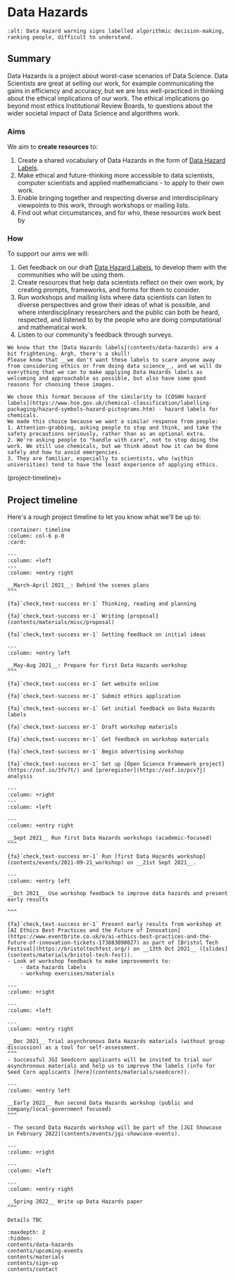 # Data Hazards

[//]: # (TODO: Include all alt text)

```{image} images/draft_hazards2.png
:alt: Data Hazard warning signs labelled algorithmic decision-making, ranking people, difficult to understand.
```

## Summary

Data Hazards is a project about worst-case scenarios of Data Science. 
Data Scientists are great at selling our work, for example communicating the gains in efficiency and accuracy, but we are less well-practiced in thinking about the ethical implications of our work. 
The ethical implications go beyond most ethics Institutional Review Boards, to questions about the wider societal impact of Data Science and algorithms work.

### Aims
We aim to __create resources__ to:
1. Create a shared vocabulary of Data Hazards in the form of [Data Hazard Labels](contents/data-hazards).
2. Make ethical and future-thinking more accessible to data scientists, computer scientists and applied mathematicians - to apply to their own work.
3. Enable bringing together and respecting diverse and interdisciplinary viewpoints to this work, through workshops or mailing lists.
4. Find out what circumstances, and for who, these resources work best by

### How
To support our aims we will:
1. Get feedback on our draft [Data Hazard Labels](contents/data-hazards), to develop them with the communities who will be using them.
2. Create resources that help data scientists reflect on their own work, by creating prompts, frameworks, and forms for them to consider.
3. Run workshops and mailing lists where data scientists can listen to diverse perspectives and grow their ideas of what is possible, and where interdisciplinary researchers and the public can both be heard, respected, and listened to by the people who are doing computational and mathematical work.
4. Listen to our community's feedback through surveys.

```{admonition} Why are the Hazard Labels so scary-looking?
We know that the [Data Hazards labels](contents/data-hazards) are a bit frightening. Argh, there's a skull!
Please know that __we don't want these labels to scare anyone away from considering ethics or from doing data science__, and we will do everything that we can to make applying Data Hazards labels as welcoming and approachable as possible, but also have some good reasons for choosing these images.
   
We chose this format because of the similarity to [COSHH hazard labels](https://www.hse.gov.uk/chemical-classification/labelling-packaging/hazard-symbols-hazard-pictograms.htm) - hazard labels for chemicals.
We made this choice because we want a similar response from people:
1. Attention-grabbing, asking people to stop and think, and take the safety precautions seriously, rather than as an optional extra.
2. We're asking people to "handle with care", not to stop doing the work. We still use chemicals, but we think about how it can be done safely and how to avoid emergencies.
3. They are familiar, especially to scientists, who (within universities) tend to have the least experience of applying ethics.

```

(project-timeline)=
## Project timeline

Here's a rough project timeline to let you know what we'll be up to:

````{panels}
:container: timeline
:column: col-6 p-0
:card:

---
:column: +left
---
:column: +entry right

__March-April 2021__: Behind the scenes plans
^^^

{fa}`check,text-success mr-1` Thinking, reading and planning

{fa}`check,text-success mr-1` Writing [proposal](contents/materials/misc/proposal)

{fa}`check,text-success mr-1` Getting feedback on initial ideas

---
:column: +entry left

__May-Aug 2021__: Prepare for first Data Hazards workshop 
^^^

{fa}`check,text-success mr-1` Get website online

{fa}`check,text-success mr-1` Submit ethics application 

{fa}`check,text-success mr-1` Get initial feedback on Data Hazards labels 

{fa}`check,text-success mr-1` Draft workshop materials

{fa}`check,text-success mr-1` Get feedback on workshop materials

{fa}`check,text-success mr-1` Begin advertising workshop 

{fa}`check,text-success mr-1` Set up [Open Science Framework project](https://osf.io/3fv7t/) and [preregister](https://osf.io/pcv7j) analysis

---
:column: +right
---
:column: +left

---
:column: +entry right

__Sept 2021__ Run first Data Hazards workshops (academic-focused)
^^^

{fa}`check,text-success mr-1` Run [first Data Hazards workshop](contents/events/2021-09-21_workshop) on __21st Sept 2021__.

---
:column: +entry left

__Oct 2021__ Use workshop feedback to improve data hazards and present early results

^^^

{fa}`check,text-success mr-1` Present early results from workshop at [AI Ethics Best Practices and the Future of Innovation](https://www.eventbrite.co.uk/e/ai-ethics-best-practices-and-the-future-of-innovation-tickets-173883098027) as part of [Bristol Tech Festival](https://bristoltechfest.org/) on __13th Oct 2021__ ([slides](contents/materials/bristol-tech-fest)).
- Look at workshop feedback to make improvements to:
    - data hazards labels
    - workshop exercises/materials

---
:column: +right

---
:column: +left

---
:column: +entry right

__Dec 2021__ Trial asynchronous Data Hazards materials (without group discussion) as a tool for self-assessment.
^^^
- Successful JGI Seedcorn applicants will be invited to trial our asynchronous materials and help us to improve the labels (info for Seed Corn applicants [here](contents/materials/seedcorn)).

---
:column: +entry left

__Early 2022__ Run second Data Hazards workshop (public and company/local-government focused)
^^^

- The second Data Hazards workshop will be part of the [JGI Showcase in February 2022](contents/events/jgi-showcase-events).

---
:column: +right

---
:column: +left

---
:column: +entry right

__Spring 2022__ Write up Data Hazards paper
^^^

Details TBC
````



```{toctree}
:maxdepth: 2
:hidden:
contents/data-hazards
contents/upcoming-events
contents/materials
contents/sign-up
contents/contact
```
